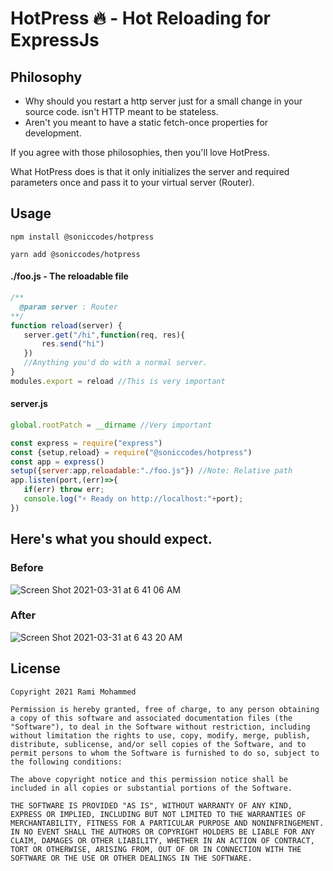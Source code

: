 # HotPress 🔥 - Hot Reloading for ExpressJs
## Philosophy
- Why should you restart a http server just for a small change in your source code. isn't HTTP meant to be stateless.
- Aren't you meant to have a static fetch-once properties for development.

If you agree with those philosophies, then you'll love HotPress. 

What HotPress does is that it only initializes the server and required parameters once and pass it to your virtual server (Router).

## Usage
```shell
npm install @soniccodes/hotpress
```

```shell
yarn add @soniccodes/hotpress
```


#### ./foo.js - The reloadable file
```js
/**
  @param server : Router
**/
function reload(server) {
   server.get("/hi",function(req, res){
       res.send("hi")
   })
   //Anything you'd do with a normal server.  
}
modules.export = reload //This is very important
```

#### server.js 
```js
global.rootPatch = __dirname //Very important

const express = require("express")
const {setup,reload} = require("@soniccodes/hotpress")
const app = express()
setup({server:app,reloadable:"./foo.js"}) //Note: Relative path
app.listen(port,(err)=>{
   if(err) throw err;
   console.log("⚡ Ready on http://localhost:"+port);
})
```

## Here's what you should expect.
### Before
![Screen Shot 2021-03-31 at 6 41 06 AM](https://user-images.githubusercontent.com/48802163/113087341-17a60e00-91ec-11eb-8d6e-4aab02c5a73c.png)

### After
![Screen Shot 2021-03-31 at 6 43 20 AM](https://user-images.githubusercontent.com/48802163/113087495-66ec3e80-91ec-11eb-9329-b5de4916a8d4.png)

## License
```
Copyright 2021 Rami Mohammed

Permission is hereby granted, free of charge, to any person obtaining a copy of this software and associated documentation files (the "Software"), to deal in the Software without restriction, including without limitation the rights to use, copy, modify, merge, publish, distribute, sublicense, and/or sell copies of the Software, and to permit persons to whom the Software is furnished to do so, subject to the following conditions:

The above copyright notice and this permission notice shall be included in all copies or substantial portions of the Software.

THE SOFTWARE IS PROVIDED "AS IS", WITHOUT WARRANTY OF ANY KIND, EXPRESS OR IMPLIED, INCLUDING BUT NOT LIMITED TO THE WARRANTIES OF MERCHANTABILITY, FITNESS FOR A PARTICULAR PURPOSE AND NONINFRINGEMENT. IN NO EVENT SHALL THE AUTHORS OR COPYRIGHT HOLDERS BE LIABLE FOR ANY CLAIM, DAMAGES OR OTHER LIABILITY, WHETHER IN AN ACTION OF CONTRACT, TORT OR OTHERWISE, ARISING FROM, OUT OF OR IN CONNECTION WITH THE SOFTWARE OR THE USE OR OTHER DEALINGS IN THE SOFTWARE.
```

